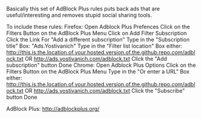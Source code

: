 Basically this set of AdBlock Plus rules puts back ads that are useful/interesting and removes stupid social sharing tools.

To include these rules:
	Firefox:
		Open Adblock Plus Prefences
		Click on the Filters Button on the AdBlock Plus Menu
		Click on Add Filter Subscription
		Click the Link For "Add a different subscription"
		Type in the "Subscription title" Box: "Ads.Yostivanich"
		Type in the "Filter list location" Box either:  http://this.is.the.location.of.your.hosted.version.of.the.github.repo.com/adblock.txt OR http://ads.yostivanich.com/adblock.txt
		Click the "Add subscription" button
		Done
	Chrome:
		Open Adblock Plus Options
		Click on the Filters Button on the AdBlock Plus Menu
		Type in the "Or enter a URL" Box either:  http://this.is.the.location.of.your.hosted.version.of.the.github.repo.com/adblock.txt OR http://ads.yostivanich.com/adblock.txt
		Click the "Subscribe" button
		Done
	
AdBlock Plus: http://adblockplus.org/